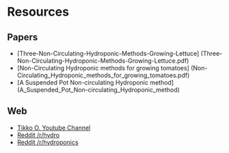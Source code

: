 # Resources

## Papers
* [Three-Non-Circulating-Hydroponic-Methods-Growing-Lettuce] (Three-Non-Circulating-Hydroponic-Methods-Growing-Lettuce.pdf)
* [Non-Circulating Hydroponic methods for growing tomatoes] (Non-Circulating_Hydroponic_methods_for_growing_tomatoes.pdf)
* [A Suspended Pot Non-circulating Hydroponic method] (A_Suspended_Pot_Non-circulating_Hydroponic_method)

## Web
* [Tikko O. Youtube Channel](https://www.youtube.com/channel/UCFxdiwy5rU7DBfQT6wnDm0A)
* [Reddit /r/hydro](https://old.reddit.com/r/hydro/)
* [Reddit /r/hydroponics](https://old.reddit.com/r/hydroponics/)
